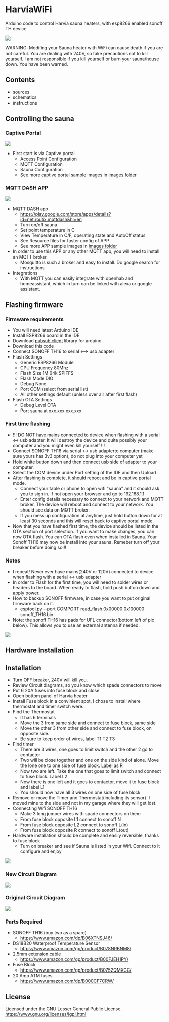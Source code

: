 # HarviaWiFi

Arduino code to control Harvia sauna heaters, with esp8266 enabled sonoff TH device

<img src="https://github.com/SwiCago/HarviaWiFi/blob/master/images/sauna.jpg"/>

WARNING: Modifing your Sauna heater with WiFi can cause death if you are not careful. You are dealing with 240V, so take precautions not to kill yourself. I am not responsible if you kill yourself or burn your sauna/house down. You have been warned.

## Contents
- sources
- schematics
- instructions

## Controlling the sauna
### Captive Portal
<img src="https://github.com/SwiCago/HarviaWiFi/blob/master/images/CaptivePortal1.png"/>

- First start is via Captive portal
    - Access Point Configuration
    - MQTT Configuration
    - Sauna Configuration
    - See more captive portal sample images in <a href="https://github.com/SwiCago/HarviaWiFi/tree/master/images">images folder</a>
    
### MQTT DASH APP
<img src="https://github.com/SwiCago/HarviaWiFi/blob/master/images/Sauna_App_Heating.png"/>

- MQTT DASH app
    - https://play.google.com/store/apps/details?id=net.routix.mqttdash&hl=en
    - Turn on/off sauna
    - Set point temperature in C
    - View Temperature in C/F, operating state and AutoOff status
    - See Resource files for faster config of APP
    - See more APP sample images in <a href="https://github.com/SwiCago/HarviaWiFi/tree/master/images">images folder</a>
- In order to use this APP or any other MQTT app, you will need to install an MQTT broker.
    - Mosquitto is such a broker and easy to install. Do google search for instructions
- Integrations
    - With MQTT you can easily integrate with openhab and homeassistant, which in turn can be linked with alexa or google assistant.

## Flashing firmware
### Firmware requirements
- You will need latest Arduino IDE
- Install ESP8266 board in the IDE
- Download <a href="https://github.com/knolleary/pubsubclient">pubsub client</a> library for arduino
- Download this code
- Connect SONOFF TH16 to serial <--> usb adapter
- Flash Settings
    - Generic ESP8266 Module
    - CPU Frequency 80Mhz
    - Flash Size 1M 64k SPIFFS
    - Flash Mode DIO
    - Debug None
    - Port COM (select from serial list)
    - All other settings default (unless over air after first flash)
- Flash OTA Settings
  - Debug Level OTA
  - Port sauna at xxx.xxx.xxx.xxx

### First time flashing
- !!! DO NOT have mains connected to device when flashing with a serial <-> usb adapter. It will destroy the device and quite possibly your computer and you might even kill yourself !!!
- Connect SONOFF TH16 via serial <-> usb adapterto computer (make sure yours has 3v3 option), do not plug into your computer yet
- Hold white button down and then connect usb side of adapter to your computer.
- Select the COM device under Port setting of the IDE and then Upload
- After flashing is complete, it should reboot and be in captive portal mode.
    - Connect your table or phone to open wifi "sauna" and it should ask you to sign in. If not open your browser and go to 192.168.1.1
    - Enter config details necessary to connect to your network and MQTT broker. The device will reboot and connect to your network. You should see data on MQTT broker.
    - If you mess up configuration at anytime, just hold button down for at least 30 seconds and this will reset back to captive portal mode.
- Now that you have flashed first time, the device should be listed in the OTA section of port selection. If you want to make changes, you can now OTA flash. You can OTA flash even when installed in Sauna. Your Sonoff TH16 may now be install into your sauna. Remeber turn off your breaker before doing so!!!

### Notes

- I repeat! Never ever have mains(240V or 120V) connected to device when flashing with a serial <-> usb adapter
- In order to Flash for the first time, you will need to solder wires or headers to the board. When ready to flash, hold push button down and apply power.
- How to backup SONOFF firmware, in case you want to put original firmware back on it.
    - esptool.py --port COMPORT read_flash 0x00000 0x100000 sonoff_TH16.bin
- Note: the sonoff TH16 has pads for UFL connector(bottom left of pic below). This allows you to use an external antenna if needed.
<img src="https://github.com/SwiCago/HarviaWiFi/blob/master/images/TH16_board.png"/>

## Hardware Installation

## Installation
- Turn OFF breaker, 240V will kill you.
- Review Circuit diagrams, so you know which spade connectors to move
- Put 6 20A fuses into fuse block and close
- Open bottom panel of Harvia heater
- Install Fuse block in a convinient spot, I chose to install where thermostat and timer switch were.
- Find the Thermostat
    - It has 6 terminals
    - Move the 3 from same side and connect to fuse block, same side
    - Move the other 3 from other side and connect to fuse block, on opposite side.
    - Be sure to keep order of wires, label T1 T2 T3
- Find timer
    - There are 3 wires, one goes to limit switch and the other 2 go to contactor
    - Two will be close together and one on the side kind of alone. Move the lone one to one side of fuse block. Label as R
    - Now two are left. Take the one that goes to limit switch and connect to fuse block. Label L2
    - Now there is one left and it goes to contactor, move it to fuse block and label L1
    - You should now have all 3 wires on one side of fuse block
- Remove or move the Timer and Thermostat(including its sensor). I moved mine to the side and not in my garage where they will get lost.
- Connecting Wifi SONOFF TH16
    - Make 3 long jumper wires with spade connectors on them
    - From fuse block opposite L1 connect to sonoff N
    - From fuse block opposite L2 connect to sonoff L(in)
    - From fuse block opposite R connect to sonoff L(out)
- Hardware installation should be complete and easily reversible, thanks to fuse block
    - Turn on breaker and see if Sauna is listed in your Wifi. Connect to it configure and enjoy
 <img src="https://github.com/SwiCago/HarviaWiFi/blob/master/images/wifi.png"/>

### New Circuit Diagram

<img src="https://github.com/SwiCago/HarviaWiFi/blob/master/images/schematic.png" style="max-width:300px"/>

### Original Circuit Diagram

<img src="https://github.com/SwiCago/HarviaWiFi/blob/master/images/schematic_original_alt.png" style="max-width:300px"/>

### Parts Required

- SONOFF TH16 (buy two as a spare)
    - https://www.amazon.com/dp/B06XTNSJ46/
- DS18B20 Waterproof Temperature Sensor
    - https://www.amazon.com/gp/product/B078NRBNM8/
- 2.5mm extension cable
    - https://www.amazon.com/gp/product/B00FJEH1PY/
- Fuse Block
    - https://www.amazon.com/gp/product/B0752QMXGC/
- 20 Amp ATM fuses
    - https://www.amazon.com/dp/B000CF7CRW/
  

## License

Licensed under the GNU Lesser General Public License.
https://www.gnu.org/licenses/lgpl.html
